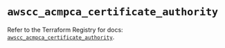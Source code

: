 # `awscc_acmpca_certificate_authority`

Refer to the Terraform Registry for docs: [`awscc_acmpca_certificate_authority`](https://registry.terraform.io/providers/hashicorp/awscc/0.70.0/docs/resources/acmpca_certificate_authority).
